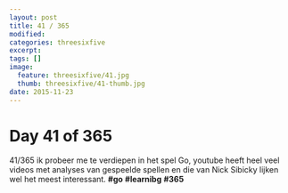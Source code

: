 ```yaml
---
layout: post
title: 41 / 365
modified:
categories: threesixfive
excerpt:
tags: []
image:
  feature: threesixfive/41.jpg
  thumb: threesixfive/41-thumb.jpg
date: 2015-11-23
---
```


# Day 41 of 365

41/365 ik probeer me te verdiepen in het spel Go, youtube heeft heel veel videos met analyses van gespeelde spellen en die van Nick Sibicky lijken wel het meest interessant. **\#go** **\#learnibg** **\#365**
